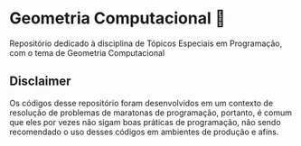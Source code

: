 # Geometria Computacional 📐

Repositório dedicado à disciplina de Tópicos Especiais em Programação, com o tema de Geometria Computacional

## Disclaimer
Os códigos desse repositório foram desenvolvidos em um contexto de resolução de problemas de maratonas de programação, portanto, é comum que eles por vezes não sigam boas práticas de programação, não sendo recomendado o uso desses códigos em ambientes de produção e afins.
